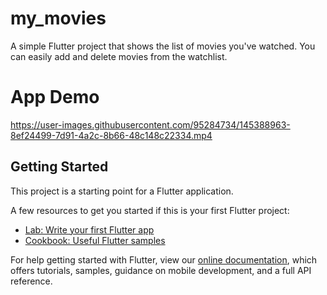 # my_movies

A simple Flutter project that shows the list of movies you've watched. You can easily add and delete movies from the watchlist. 

# App Demo 

https://user-images.githubusercontent.com/95284734/145388963-8ef24499-7d91-4a2c-8b66-48c148c22334.mp4


## Getting Started

This project is a starting point for a Flutter application.

A few resources to get you started if this is your first Flutter project:

- [Lab: Write your first Flutter app](https://flutter.dev/docs/get-started/codelab)
- [Cookbook: Useful Flutter samples](https://flutter.dev/docs/cookbook)

For help getting started with Flutter, view our
[online documentation](https://flutter.dev/docs), which offers tutorials,
samples, guidance on mobile development, and a full API reference.
